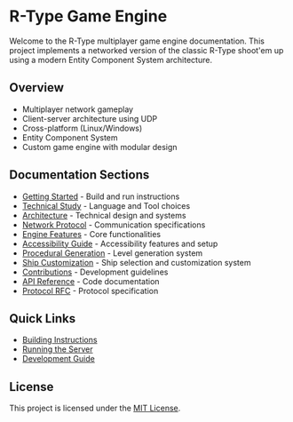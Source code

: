 # R-Type Game Engine

Welcome to the R-Type multiplayer game engine documentation. This project implements a networked version of the classic R-Type shoot'em up using a modern Entity Component System architecture.

## Overview

- Multiplayer network gameplay
- Client-server architecture using UDP
- Cross-platform (Linux/Windows)
- Entity Component System
- Custom game engine with modular design

## Documentation Sections

- [Getting Started](getting-started.md) - Build and run instructions
- [Technical Study](technical-study.md) - Language and Tool choices
- [Architecture](architecture.md) - Technical design and systems
- [Network Protocol](network-protocol.md) - Communication specifications
- [Engine Features](engine-features.md) - Core functionalities
- [Accessibility Guide](accessibility-guide.md) - Accessibility features and setup
- [Procedural Generation](procedural-generation.md) - Level generation system
- [Ship Customization](ship-customization.md) - Ship selection and customization system
- [Contributions](contributions.md) - Development guidelines
- [API Reference](api-reference.md) - Code documentation
- [Protocol RFC](rfc_doc.md) - Protocol specification

## Quick Links

- [Building Instructions](getting-started.md#building)
- [Running the Server](getting-started.md#server)
- [Development Guide](contributing.md#development-guide)

## License

This project is licensed under the [MIT License](LICENSE.md).
